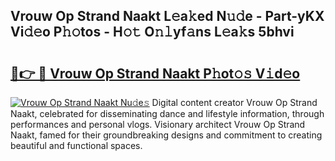 ## Vrouw Op Strand Naakt L𝚎a𝚔ed N𝚞𝚍e - Part-yKX Vi𝚍𝚎o P𝚑𝚘tos - H𝚘𝚝 O𝚗𝚕yf𝚊ns L𝚎a𝚔s 5bhvi

# <h2><a href="http://kfcz6l.oniu.top/?m=Vrouw+Op+Strand+Naakt">🔗👉 🔴 Vrouw Op Strand Naakt P𝚑ot𝚘𝚜 V𝚒d𝚎o</a></h2>

[![Vrouw Op Strand Naakt Nu𝚍e𝚜](https://i.imgur.com/0qMVB7G.gif)](http://kfcz6l.oniu.top/?m=Vrouw+Op+Strand+Naakt)
Digital content creator Vrouw Op Strand Naakt, celebrated for disseminating dance and lifestyle information, through performances and personal vlogs. Visionary architect Vrouw Op Strand Naakt, famed for their groundbreaking designs and commitment to creating beautiful and functional spaces.  
